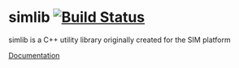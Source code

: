# simlib [![Build Status](https://travis-ci.org/krzyk240/simlib.svg?branch=master)](https://travis-ci.org/krzyk240/simlib)

simlib is a C++ utility library originally created for the SIM platform

[Documentation](doc/README.md)
